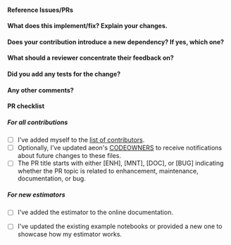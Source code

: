 <!--
Thanks for contributing a pull request! Please ensure you have taken a look
at our contribution guide: https://github.com/aeon-toolkit/aeon/blob/main/CONTRIBUTING.md
-->

#### Reference Issues/PRs
<!--
Example: Fixes #1234. See also #3456.

Please use keywords (e.g., Fixes) to create link to the issues or pull requests
you resolved, so that they will automatically be closed when your pull request
is merged. See https://github.com/blog/1506-closing-issues-via-pull-requests
-->


#### What does this implement/fix? Explain your changes.
<!--
A clear and concise description of what you have implemented.
-->

#### Does your contribution introduce a new dependency? If yes, which one?

<!--
If your contribution does add a new hard dependency, we may suggest to initially develop your contribution in a separate companion package in https://github.com/aeon/ to keep external dependencies of the core aeon package to a minimum.
-->

#### What should a reviewer concentrate their feedback on?

<!-- This section is particularly useful if you have a pull request that is still in development. You can guide the reviews to focus on the parts that are ready for their comments. We suggest using bullets (indicated by * or -) and filled checkboxes [x] here -->

#### Did you add any tests for the change?

<!-- This section is useful if you have added a test in addition to the existing ones. This will ensure that further changes to these files won't introduce the same kind of bug. It is considered good practice to add tests with newly added code to enforce the fact that the code actually works. This will reduce the chance of introducing logical bugs.
-->

#### Any other comments?
<!--
Please be aware that we are a loose team of volunteers so patience is necessary; assistance handling other issues is very welcome. We value all user contributions, no matter how minor they are. If we are slow to review, either the pull request needs some benchmarking, tinkering, convincing, etc. or more likely the reviewers are simply busy. In either case, we ask for your understanding during the review process.
-->

#### PR checklist
<!--
Please go through the checklist below. Please feel free to remove points if they are not applicable.
-->

##### For all contributions
- [ ] I've added myself to the [list of contributors](https://github.com/aeon-toolkit/aeon/blob/main/.all-contributorsrc).
- [ ] Optionally, I've updated aeon's [CODEOWNERS](https://github.com/aeon-toolkit/aeon/blob/main/CODEOWNERS) to receive notifications about future changes to these files.
- [ ] The PR title starts with either [ENH], [MNT], [DOC], or [BUG] indicating whether the PR topic is related to enhancement, maintenance, documentation, or bug.

##### For new estimators
- [ ] I've added the estimator to the online documentation.
- [ ] I've updated the existing example notebooks or provided a new one to showcase how my estimator works.


<!--
Thanks for contributing!
-->
